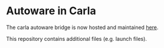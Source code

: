 # Autoware in Carla

The carla autoware bridge is now hosted and maintained [here](https://gitlab.com/autowarefoundation/autoware.ai/simulation/-/tree/master/carla_simulator_bridge).

This repository contains additional files (e.g. launch files).

